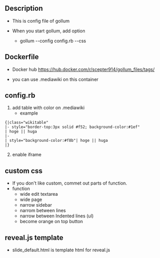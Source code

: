## Description

- This is config file of gollum 

- When you start gollum, add option
    - gollum --config config.rb --css 


## Dockerfile

- Docker hub <https://hub.docker.com/r/scepter914/gollum_files/tags/>

- you can use .mediawiki on this container

## config.rb 

1. add table with color on .mediawiki 
    - example

```
{|class="wikitable" 
|- style="border-top:3px solid #f52; background-color:#1ef"
| hoge || huga
|-
| style="background-color:#f8b"| hoge || huga
|}
```

2. enable iframe

## custom css

- If you don't like custom, commet out parts of function.
- function
    - wide edit textarea 
    - wide page
    - narrow sidebar
    - narrom between lines
    - narrow between Indented lines (ul)
    - become orange on top button

## reveal.js template

- slide_default.html is template html for reveal.js

